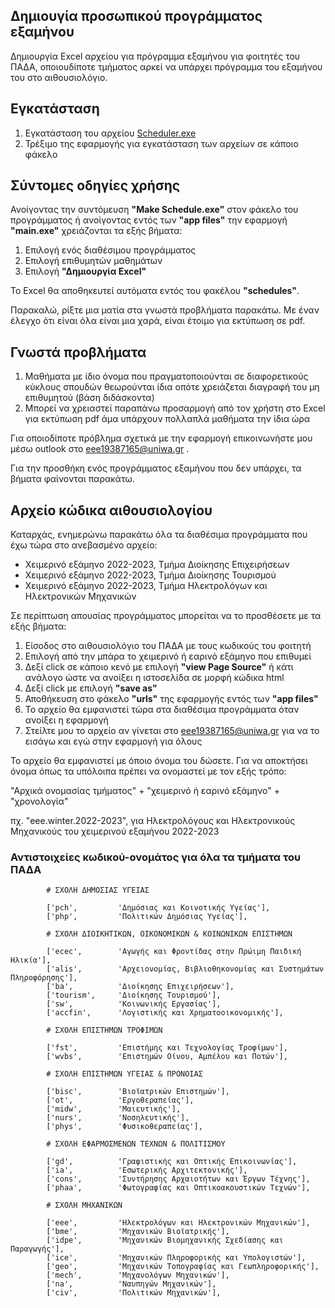 ## Δημιουγία προσωπικού προγράμματος εξαμήνου

Δημιουργία Excel αρχείου για πρόγραμμα εξαμήνου για φοιτητές του ΠΑΔΑ,
οποιουδίποτε τμήματος αρκεί να υπάρχει πρόγραμμα του εξαμήνου του στο αιθουσιολόγιο.


## Εγκατάσταση

1. Εγκατάσταση του αρχείου [Scheduler.exe](https://github.com/VaggM/Scheduler)
2. Τρέξιμο της εφαρμογής για εγκατάσταση των αρχείων σε κάποιο φάκελο


## Σύντομες οδηγίες χρήσης

Ανοίγοντας την συντόμευση **"Make Schedule.exe"** στον φάκελο του προγράμματος ή
ανοίγοντας εντός των **"app files"** την εφαρμογή **"main.exe"** χρειάζονται τα εξής βήματα:

1. Επιλογή ενός διαθέσιμου προγράμματος
2. Επιλογή επιθυμητών μαθημάτων
3. Επιλογή **"Δημιουργία Excel"**

Το Excel θα αποθηκευτεί αυτόματα εντός του φακέλου **"schedules"**.

Παρακαλώ, ρίξτε μια ματία στα γνωστά προβλήματα παρακάτω.
Με έναν έλεγχο ότι είναι όλα είναι μια χαρά, είναι έτοιμο για εκτύπωση σε pdf.


## Γνωστά προβλήματα

1. Μαθήματα με ίδιο όνομα που πραγματοποιούνται σε διαφορετικούς κύκλους σπουδών
   θεωρούνται ίδια οπότε χρειάζεται διαγραφή του μη επιθυμητού (βάση διδάσκοντα)
2. Μπορεί να χρειαστεί παραπάνω προσαρμογή από τον χρήστη στο Excel για εκτύπωση pdf 
   άμα υπάρχουν πολλαπλά μαθήματα την ίδια ώρα

Για οποιοδίποτε πρόβλημα σχετικά με την εφαρμογή επικοινωνήστε μου μέσω outlook στο eee19387165@uniwa.gr .

Για την προσθήκη ενός προγράμματος εξαμήνου που δεν υπάρχει, τα βήματα φαίνονται παρακάτω.


## Αρχείο κώδικα αιθουσιολογίου

Καταρχάς, ενημερώνω παρακάτω όλα τα διαθέσιμα προγράμματα που έχω τώρα στο ανεβασμένο αρχείο:

* Χειμερινό εξάμηνο 2022-2023, Τμήμα Διοίκησης Επιχειρήσεων
* Χειμερινό εξάμηνο 2022-2023, Τμήμα Διοίκησης Τουρισμού
* Χειμερινό εξάμηνο 2022-2023, Τμήμα Ηλεκτρολόγων και Ηλεκτρονικών Μηχανικών

Σε περίπτωση απουσίας προγράμματος μπορείται να το προσθέσετε με τα εξής βήματα:

1. Είσοδος στο αιθουσιολόγιο του ΠΑΔΑ με τους κωδικούς του φοιτητή
2. Επιλογή από την μπάρα το χειμερινό ή εαρινό εξάμηνο που επιθυμεί
3. Δεξί click σε κάποιο κενό με επιλογή **"view Page Source"** ή κάτι ανάλογο 
   ώστε να ανοίξει η ιστοσελίδα σε μορφή κώδικα html
4. Δεξί click με επιλογή **"save as"**
5. Αποθήκευση στο φάκελο **"urls"** της εφαρμογής εντός των **"app files"**
6. Το αρχείο θα εμφανιστεί τώρα στα διαθέσιμα προγράμματα όταν ανοίξει η εφαρμογή
7. Στείλτε μου το αρχείο αν γίνεται στο eee19387165@uniwa.gr για να το εισάγω 
και εγώ στην εφαρμογή για όλους

Το αρχείο θα εμφανιστεί με όποιο όνομα του δώσετε. Για να αποκτήσει όνομα 
όπως τα υπόλοιπα πρέπει να ονομαστεί με τον εξής τρόπο:

"Αρχικά ονομασίας τμήματος" + "χειμερινό ή εαρινό εξάμηνο" + "χρονολογία"

πχ. "eee.winter.2022-2023", για Ηλεκτρολόγους και Ηλεκτρονικούς Μηχανικούς 
του χειμερινού εξαμήνου 2022-2023


### Αντιστοιχείες κωδικού-ονομάτος για όλα τα τμήματα του ΠΑΔΑ

            # ΣΧΟΛΗ ΔΗΜΟΣΙΑΣ ΥΓΕΙΑΣ

            ['pch',         'Δημόσιας και Κοινοτικής Υγείας'],
            ['php',         'Πολιτικών Δημόσιας Υγείας'],

            # ΣΧΟΛΗ ΔΙΟΙΚΗΤΙΚΩΝ, ΟΙΚΟΝΟΜΙΚΩΝ & ΚΟΙΝΩΝΙΚΩΝ ΕΠΙΣΤΗΜΩΝ

            ['ecec',        'Αγωγής και Φροντίδας στην Πρώιμη Παιδική Ηλικία'],
            ['alis',        'Αρχειονομίας, Βιβλιοθηκονομίας και Συστημάτων Πληροφόρησης'],
            ['ba',          'Διοίκησης Επιχειρήσεων'],
            ['tourism',     'Διοίκησης Τουρισμού'],
            ['sw',          'Κοινωνικής Εργασίας'],
            ['accfin',      'Λογιστικής και Χρηματοοικονομικής'],

            # ΣΧΟΛΗ ΕΠΙΣΤΗΜΩΝ ΤΡΟΦΙΜΩΝ

            ['fst',         'Επιστήμης και Τεχνολογίας Τροφίμων'],
            ['wvbs',        'Επιστημών Οίνου, Αμπέλου και Ποτών'],

            # ΣΧΟΛΗ ΕΠΙΣΤΗΜΩΝ ΥΓΕΙΑΣ & ΠΡΟΝΟΙΑΣ

            ['bisc',        'Βιοϊατρικών Επιστημών'],
            ['ot',          'Εργοθεραπείας'],
            ['midw',        'Μαιευτικής'],
            ['nurs',        'Νοσηλευτικής'],
            ['phys',        'Φυσικοθεραπείας'],

            # ΣΧΟΛΗ ΕΦΑΡΜΟΣΜΕΝΩΝ ΤΕΧΝΩΝ & ΠΟΛΙΤΙΣΜΟΥ

            ['gd',          'Γραφιστικής και Οπτικής Επικοινωνίας'],
            ['ia',          'Εσωτερικής Αρχιτεκτονικής'],
            ['cons',        'Συντήρησης Αρχαιοτήτων και Έργων Τέχνης'],
            ['phaa',        'Φωτογραφίας και Οπτικοακουστικών Τεχνών'],

            # ΣΧΟΛΗ ΜΗΧΑΝΙΚΩΝ

            ['eee',         'Ηλεκτρολόγων και Ηλεκτρονικών Μηχανικών'],
            ['bme',         'Μηχανικών Βιοϊατρικής'],
            ['idpe',        'Μηχανικών Βιομηχανικής Σχεδίασης και Παραγωγής'],
            ['ice',         'Μηχανικών Πληροφορικής και Υπολογιστών'],
            ['geo',         'Μηχανικών Τοπογραφίας και Γεωπληροφορικής'],
            ['mech',        'Μηχανολόγων Μηχανικών'],
            ['na',          'Ναυπηγών Μηχανικών'],
            ['civ',         'Πολιτικών Μηχανικών'],

